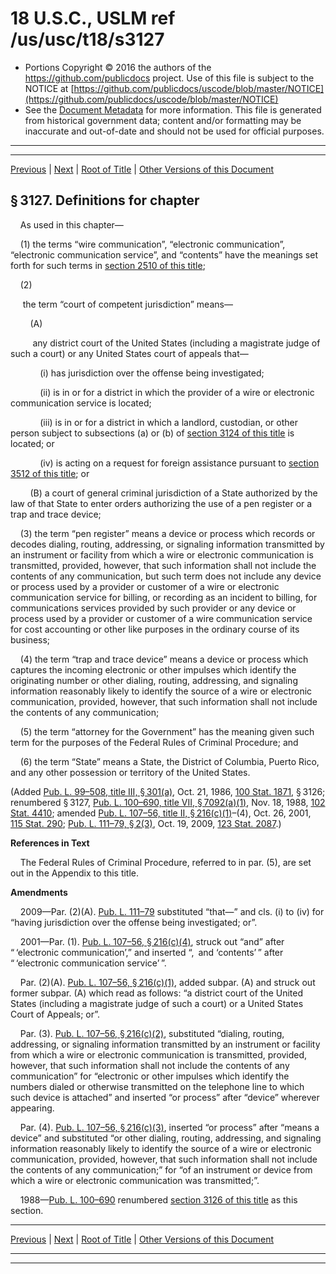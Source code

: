 ---
---

# 18 U.S.C., USLM ref /us/usc/t18/s3127

* Portions Copyright © 2016 the authors of the https://github.com/publicdocs project.
  Use of this file is subject to the NOTICE at [https://github.com/publicdocs/uscode/blob/master/NOTICE](https://github.com/publicdocs/uscode/blob/master/NOTICE)
* See the [Document Metadata](././../../../../..//README.md) for more information.
  This file is generated from historical government data; content and/or formatting may be inaccurate and out-of-date and should not be used for official purposes.

----------
----------

[Previous](./../../../../..//us/usc/t18/ptII/ch206/m__us_usc_t18_s3126.md) | [Next](./../../../../..//us/usc/t18/ptII/ch207/m__us_usc_t18_ptII_ch207.md) | [Root of Title](./../../../../../) | [Other Versions of this Document](https://publicdocs.github.io/go/links?ns=uslm&ref=%2Fus%2Fusc%2Ft18%2Fs3127)

## § 3127. Definitions for chapter

    As used in this chapter—

    (1) the terms “wire communication”, “electronic communication”, “electronic communication service”, and “contents” have the meanings set forth for such terms in [section 2510 of this title][/us/usc/t18/s2510];

    (2)

     the term “court of competent jurisdiction” means—

        (A)

         any district court of the United States (including a magistrate judge of such a court) or any United States court of appeals that—

            (i) has jurisdiction over the offense being investigated;

            (ii) is in or for a district in which the provider of a wire or electronic communication service is located;

            (iii) is in or for a district in which a landlord, custodian, or other person subject to subsections (a) or (b) of [section 3124 of this title][/us/usc/t18/s3124] is located; or

            (iv) is acting on a request for foreign assistance pursuant to [section 3512 of this title][/us/usc/t18/s3512]; or

        (B) a court of general criminal jurisdiction of a State authorized by the law of that State to enter orders authorizing the use of a pen register or a trap and trace device;

    (3) the term “pen register” means a device or process which records or decodes dialing, routing, addressing, or signaling information transmitted by an instrument or facility from which a wire or electronic communication is transmitted, provided, however, that such information shall not include the contents of any communication, but such term does not include any device or process used by a provider or customer of a wire or electronic communication service for billing, or recording as an incident to billing, for communications services provided by such provider or any device or process used by a provider or customer of a wire communication service for cost accounting or other like purposes in the ordinary course of its business;

    (4) the term “trap and trace device” means a device or process which captures the incoming electronic or other impulses which identify the originating number or other dialing, routing, addressing, and signaling information reasonably likely to identify the source of a wire or electronic communication, provided, however, that such information shall not include the contents of any communication;

    (5) the term “attorney for the Government” has the meaning given such term for the purposes of the Federal Rules of Criminal Procedure; and

    (6) the term “State” means a State, the District of Columbia, Puerto Rico, and any other possession or territory of the United States.

(Added [Pub. L. 99–508, title III, § 301(a)][/us/pl/99/508/s301/a], Oct. 21, 1986, [100 Stat. 1871][/us/stat/100/1871], § 3126; renumbered § 3127, [Pub. L. 100–690, title VII, § 7092(a)(1)][/us/pl/100/690/s7092/a/1], Nov. 18, 1988, [102 Stat. 4410][/us/stat/102/4410]; amended [Pub. L. 107–56, title II, § 216(c)(1)][/us/pl/107/56/s216/c/1]–(4), Oct. 26, 2001, [115 Stat. 290][/us/stat/115/290]; [Pub. L. 111–79, § 2(3)][/us/pl/111/79/s2/3], Oct. 19, 2009, [123 Stat. 2087][/us/stat/123/2087].)

 __References in Text__ 

    The Federal Rules of Criminal Procedure, referred to in par. (5), are set out in the Appendix to this title.

 __Amendments__ 

    2009—Par. (2)(A). [Pub. L. 111–79][/us/pl/111/79] substituted “that—” and cls. (i) to (iv) for “having jurisdiction over the offense being investigated; or”.

    2001—Par. (1). [Pub. L. 107–56, § 216(c)(4)][/us/pl/107/56/s216/c/4], struck out “and” after “ ‘electronic communication’,” and inserted “, and ‘contents’ ” after “ ‘electronic communication service’ ”.

    Par. (2)(A). [Pub. L. 107–56, § 216(c)(1)][/us/pl/107/56/s216/c/1], added subpar. (A) and struck out former subpar. (A) which read as follows: “a district court of the United States (including a magistrate judge of such a court) or a United States Court of Appeals; or”.

    Par. (3). [Pub. L. 107–56, § 216(c)(2)][/us/pl/107/56/s216/c/2], substituted “dialing, routing, addressing, or signaling information transmitted by an instrument or facility from which a wire or electronic communication is transmitted, provided, however, that such information shall not include the contents of any communication” for “electronic or other impulses which identify the numbers dialed or otherwise transmitted on the telephone line to which such device is attached” and inserted “or process” after “device” wherever appearing.

    Par. (4). [Pub. L. 107–56, § 216(c)(3)][/us/pl/107/56/s216/c/3], inserted “or process” after “means a device” and substituted “or other dialing, routing, addressing, and signaling information reasonably likely to identify the source of a wire or electronic communication, provided, however, that such information shall not include the contents of any communication;” for “of an instrument or device from which a wire or electronic communication was transmitted;”.

    1988—[Pub. L. 100–690][/us/pl/100/690] renumbered [section 3126 of this title][/us/usc/t18/s3126] as this section.

----------

[Previous](./../../../../..//us/usc/t18/ptII/ch206/m__us_usc_t18_s3126.md) | [Next](./../../../../..//us/usc/t18/ptII/ch207/m__us_usc_t18_ptII_ch207.md) | [Root of Title](./../../../../../) | [Other Versions of this Document](https://publicdocs.github.io/go/links?ns=uslm&ref=%2Fus%2Fusc%2Ft18%2Fs3127)

----------
----------

[/us/usc/t18/s2510]: https://publicdocs.github.io/go/links?ns=uslm&ref=%2Fus%2Fusc%2Ft18%2Fs2510
[/us/usc/t18/s3124]: https://publicdocs.github.io/go/links?ns=uslm&ref=%2Fus%2Fusc%2Ft18%2Fs3124
[/us/usc/t18/s3512]: https://publicdocs.github.io/go/links?ns=uslm&ref=%2Fus%2Fusc%2Ft18%2Fs3512
[/us/pl/99/508/s301/a]: https://publicdocs.github.io/go/links?ns=uslm&ref=%2Fus%2Fpl%2F99%2F508%2Fs301%2Fa
[/us/stat/100/1871]: https://publicdocs.github.io/go/links?ns=uslm&ref=%2Fus%2Fstat%2F100%2F1871
[/us/pl/100/690/s7092/a/1]: https://publicdocs.github.io/go/links?ns=uslm&ref=%2Fus%2Fpl%2F100%2F690%2Fs7092%2Fa%2F1
[/us/stat/102/4410]: https://publicdocs.github.io/go/links?ns=uslm&ref=%2Fus%2Fstat%2F102%2F4410
[/us/pl/107/56/s216/c/1]: https://publicdocs.github.io/go/links?ns=uslm&ref=%2Fus%2Fpl%2F107%2F56%2Fs216%2Fc%2F1
[/us/stat/115/290]: https://publicdocs.github.io/go/links?ns=uslm&ref=%2Fus%2Fstat%2F115%2F290
[/us/pl/111/79/s2/3]: https://publicdocs.github.io/go/links?ns=uslm&ref=%2Fus%2Fpl%2F111%2F79%2Fs2%2F3
[/us/stat/123/2087]: https://publicdocs.github.io/go/links?ns=uslm&ref=%2Fus%2Fstat%2F123%2F2087
[/us/pl/111/79]: https://publicdocs.github.io/go/links?ns=uslm&ref=%2Fus%2Fpl%2F111%2F79
[/us/pl/107/56/s216/c/4]: https://publicdocs.github.io/go/links?ns=uslm&ref=%2Fus%2Fpl%2F107%2F56%2Fs216%2Fc%2F4
[/us/pl/107/56/s216/c/1]: https://publicdocs.github.io/go/links?ns=uslm&ref=%2Fus%2Fpl%2F107%2F56%2Fs216%2Fc%2F1
[/us/pl/107/56/s216/c/2]: https://publicdocs.github.io/go/links?ns=uslm&ref=%2Fus%2Fpl%2F107%2F56%2Fs216%2Fc%2F2
[/us/pl/107/56/s216/c/3]: https://publicdocs.github.io/go/links?ns=uslm&ref=%2Fus%2Fpl%2F107%2F56%2Fs216%2Fc%2F3
[/us/pl/100/690]: https://publicdocs.github.io/go/links?ns=uslm&ref=%2Fus%2Fpl%2F100%2F690
[/us/usc/t18/s3126]: https://publicdocs.github.io/go/links?ns=uslm&ref=%2Fus%2Fusc%2Ft18%2Fs3126


